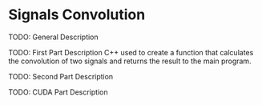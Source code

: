 # Signals Convolution 

TODO: General Description

TODO: First Part Description
C++ used to create a function that calculates the convolution of two signals and returns the result to the main program.

TODO: Second Part Description

TODO: CUDA Part Description
